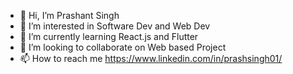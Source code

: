 - 👋 Hi, I’m Prashant Singh
- 👀 I’m interested in Software Dev and Web Dev
- 🌱 I’m currently learning React.js and Flutter
- 💞️ I’m looking to collaborate on Web based Project
- 📫 How to reach me https://www.linkedin.com/in/prashsingh01/

<!---
prash-singh/prash-singh is a ✨ special ✨ repository because its `README.md` (this file) appears on your GitHub profile.
You can click the Preview link to take a look at your changes.
--->
